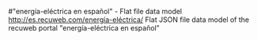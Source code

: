 #"energía-eléctrica en español" - Flat file data model
http://es.recuweb.com/energía-eléctrica/
Flat JSON file data model of the recuweb portal "energía-eléctrica en español"
